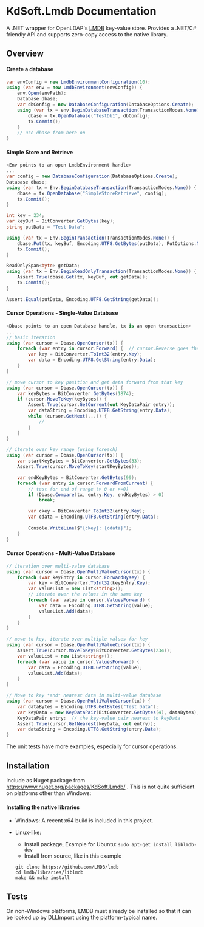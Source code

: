 # KdSoft.Lmdb Documentation
A .NET wrapper for  OpenLDAP's [LMDB](https://github.com/LMDB/lmdb) key-value store.
Provides a .NET/C# friendly API and supports zero-copy access to the native library.

## Overview

#### Create a database

```c#
var envConfig = new LmdbEnvironmentConfiguration(10);
using (var env = new LmdbEnvironment(envConfig)) {
    env.Open(envPath);    
    Database dbase;
    var dbConfig = new DatabaseConfiguration(DatabaseOptions.Create);
    using (var tx = env.BeginDatabaseTransaction(TransactionModes.None)) {
        dbase = tx.OpenDatabase("TestDb1", dbConfig);
        tx.Commit();
    }
    // use dbase from here on
}
```

#### Simple Store and Retrieve

```c#
<Env points to an open LmdbEnvironment handle>
...  
var config = new DatabaseConfiguration(DatabaseOptions.Create);
Database dbase;
using (var tx = Env.BeginDatabaseTransaction(TransactionModes.None)) {
    dbase = tx.OpenDatabase("SimpleStoreRetrieve", config);
    tx.Commit();
}

int key = 234;
var keyBuf = BitConverter.GetBytes(key);
string putData = "Test Data";

using (var tx = Env.BeginTransaction(TransactionModes.None)) {
    dbase.Put(tx, keyBuf, Encoding.UTF8.GetBytes(putData), PutOptions.None);
    tx.Commit();
}

ReadOnlySpan<byte> getData;
using (var tx = Env.BeginReadOnlyTransaction(TransactionModes.None)) {
    Assert.True(dbase.Get(tx, keyBuf, out getData));
    tx.Commit();
}

Assert.Equal(putData, Encoding.UTF8.GetString(getData));
```

#### Cursor Operations - Single-Value Database

```c#
<Dbase points to an open Database handle, tx is an open transaction>
...
// basic iteration
using (var cursor = Dbase.OpenCursor(tx)) {
    foreach (var entry in cursor.Forward) {  // cursor.Reverse goes the other way
        var key = BitConverter.ToInt32(entry.Key);
        var data = Encoding.UTF8.GetString(entry.Data);
    }
}

// move cursor to key position and get data forward from that key
using (var cursor = Dbase.OpenCursor(tx)) {
    var keyBytes = BitConverter.GetBytes(1874);
    if (cursor.MoveToKey(keyBytes)) {
        Assert.True(cursor.GetCurrent(out KeyDataPair entry));
        var dataString = Encoding.UTF8.GetString(entry.Data);
        while (cursor.GetNext(...)) {
            //
        }
    }
}

// iterate over key range (using foreach)
using (var cursor = Dbase.OpenCursor(tx)) {
    var startKeyBytes = BitConverter.GetBytes(33);
    Assert.True(cursor.MoveToKey(startKeyBytes));

    var endKeyBytes = BitConverter.GetBytes(99);
    foreach (var entry in cursor.ForwardFromCurrent) {
        // test for end of range (> 0 or >=0)
        if (Dbase.Compare(tx, entry.Key, endKeyBytes) > 0)
            break;

        var ckey = BitConverter.ToInt32(entry.Key);
        var cdata = Encoding.UTF8.GetString(entry.Data);
                        
        Console.WriteLine($"{ckey}: {cdata}");
    }
}

```
#### Cursor Operations - Multi-Value Database
```c#
// iteration over multi-value database
using (var cursor = Dbase.OpenMultiValueCursor(tx)) {
    foreach (var keyEntry in cursor.ForwardByKey) {
        var key = BitConverter.ToInt32(keyEntry.Key);
        var valueList = new List<string>();
        // iterate over the values in the same key
        foreach (var value in cursor.ValuesForward) {
            var data = Encoding.UTF8.GetString(value);
            valueList.Add(data);
        }
    }
}

// move to key, iterate over multiple values for key
using (var cursor = Dbase.OpenMultiValueCursor(tx)) {
    Assert.True(cursor.MoveToKey(BitConverter.GetBytes(234));
    var valueList = new List<string>();
    foreach (var value in cursor.ValuesForward) {
        var data = Encoding.UTF8.GetString(value);
        valueList.Add(data);
    }
}

// Move to key *and* nearest data in multi-value database
using (var cursor = Dbase.OpenMultiValueCursor(tx)) {
    var dataBytes = Encoding.UTF8.GetBytes("Test Data");
    var keyData = new KeyDataPair(BitConverter.GetBytes(4), dataBytes);
    KeyDataPair entry;  // the key-value pair nearest to keyData
    Assert.True(cursor.GetNearest(keyData, out entry));
    var dataString = Encoding.UTF8.GetString(entry.Data);
}
```

The unit tests have more examples, especially for cursor operations.

## Installation

Include as Nuget package from https://www.nuget.org/packages/KdSoft.Lmdb/ . This is not quite sufficient on platforms other than Windows:

#### Installing the native libraries
* Windows: A recent x64 build is included in this project.

* Linux-like: 

  * Install package, Example for Ubuntu: `sudo apt-get install liblmdb-dev`
  * Install from source, like in this example

  ```
  git clone https://github.com/LMDB/lmdb
  cd lmdb/libraries/liblmdb
  make && make install
  ```

## Tests

On non-Windows platforms, LMDB must already be installed so that it can be looked up
by DLLImport using the platform-typical name.
